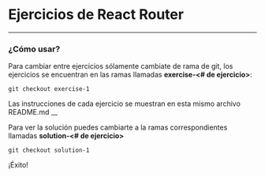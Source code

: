 # Ejercicios de React Router
___

### ¿Cómo usar?

Para cambiar entre ejercicios sólamente cambiate de rama de git, los ejercicios se encuentran en las ramas llamadas
**exercise-<# de ejercicio>**:

`git checkout exercise-1`

Las instrucciones de cada ejercicio se muestran en esta mismo archivo README.md
__

Para ver la solución puedes cambiarte a la ramas correspondientes llamadas **solution-<# de ejercicio>**

`git checkout solution-1`

¡Éxito!
